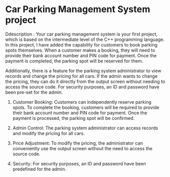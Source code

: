 # Car Parking Management System project
Ddescription : 
Your car parking management system is your first project, which is based on the intermediate level of the C++ programming language. In this project, I have added the capability for customers to book parking spots themselves. When a customer makes a booking, they will need to provide their bank account number and PIN code for payment. Once the payment is completed, the parking spot will be reserved for them.

Additionally, there is a feature for the parking system administrator to view records and change the pricing for all cars. If the admin wants to change the pricing, they can do it directly from the output screen without needing to access the source code. For security purposes, an ID and password have been pre-set for the admin.

1) Customer Booking: Customers can independently reserve parking spots. To complete the booking, customers will be required to provide their bank account number and PIN code for payment. Once the payment is processed, the parking spot will be confirmed.

2) Admin Control: The parking system administrator can access records and modify the pricing for all cars.

3) Price Adjustment: To modify the pricing, the administrator can conveniently use the output screen without the need to access the source code.

4) Security: For security purposes, an ID and password have been predefined for the admin.
